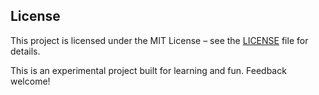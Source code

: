 ## License

This project is licensed under the MIT License – see the [LICENSE](./LICENSE) file for details.

This is an experimental project built for learning and fun. Feedback welcome!
